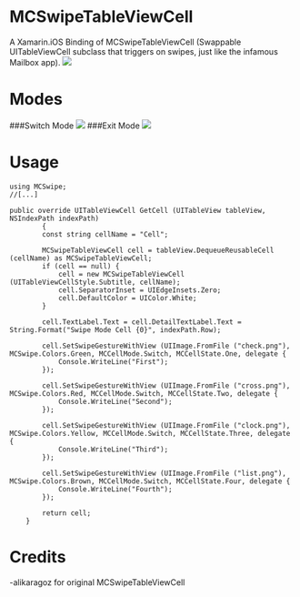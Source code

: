 MCSwipeTableViewCell
====================

A Xamarin.iOS Binding of MCSwipeTableViewCell (Swappable UITableViewCell subclass that triggers on swipes, just like the infamous Mailbox app).
<img src="https://raw.github.com/alikaragoz/MCSwipeTableViewCell/master/github-assets/mcswipe-front.png" />

Modes
====================
###Switch Mode
<img src="https://raw.github.com/alikaragoz/MCSwipeTableViewCell/master/github-assets/mcswipe-switch.gif" />
###Exit Mode
<img src="https://raw.github.com/alikaragoz/MCSwipeTableViewCell/master/github-assets/mcswipe-exit.gif" />


Usage
====================
	using MCSwipe;
	//[...]
			
	public override UITableViewCell GetCell (UITableView tableView, NSIndexPath indexPath)
			{
			const string cellName = "Cell";

			MCSwipeTableViewCell cell = tableView.DequeueReusableCell (cellName) as MCSwipeTableViewCell;
			if (cell == null) {
				cell = new MCSwipeTableViewCell (UITableViewCellStyle.Subtitle, cellName);
				cell.SeparatorInset = UIEdgeInsets.Zero;
				cell.DefaultColor = UIColor.White;
			}
				
			cell.TextLabel.Text = cell.DetailTextLabel.Text = String.Format("Swipe Mode Cell {0}", indexPath.Row);

			cell.SetSwipeGestureWithView (UIImage.FromFile ("check.png"), MCSwipe.Colors.Green, MCCellMode.Switch, MCCellState.One, delegate {
				Console.WriteLine("First");
			});
			
			cell.SetSwipeGestureWithView (UIImage.FromFile ("cross.png"), MCSwipe.Colors.Red, MCCellMode.Switch, MCCellState.Two, delegate {
				Console.WriteLine("Second");
			});
			
			cell.SetSwipeGestureWithView (UIImage.FromFile ("clock.png"), MCSwipe.Colors.Yellow, MCCellMode.Switch, MCCellState.Three, delegate {
				Console.WriteLine("Third");
			});
			
			cell.SetSwipeGestureWithView (UIImage.FromFile ("list.png"), MCSwipe.Colors.Brown, MCCellMode.Switch, MCCellState.Four, delegate {
				Console.WriteLine("Fourth");
			});
				
			return cell;
		}


Credits
====================
-alikaragoz for original MCSwipeTableViewCell